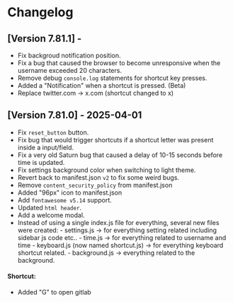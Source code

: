 # Changelog

## [Version 7.81.1] - 
- Fix backgroud notification position.
- Fix a bug that caused the browser to become unresponsive when the username exceeded 20 characters.
- Remove debug `console.log` statements for shortcut key presses.
- Added a "Notification" when a shortcut is pressed. (Beta)
- Replace twitter.com -> x.com (shortcut changed to x)


## [Version 7.81.0] - 2025-04-01

- Fix `reset_button` button.
- Fix bug that would trigger shortcuts if a shortcut letter was present inside a input/field.
- Fix a very old Saturn bug that caused a delay of 10-15 seconds before time is updated.
- Fix settings background color when switching to light theme.
- Revert back to manifest.json `v2` to fix some weird bugs.
- Remove `content_security_policy` from manifest.json
- Added "96px" icon to manifest.json
- Add `fontawesome v5.14` support.
- Updated `html header`.
- Add a welcome modal.
- Instead of using a single index.js file for everything, several new files were created:
        - settings.js -> for everything setting related including sidebar js code etc..
        - time.js -> for everything related to username and time
        - keyboard.js (now named shortcut.js) -> for everything keyboard shortcut related.
        - background.js -> everything related to the background.

#### Shortcut: 
- Added "G" to open gitlab
